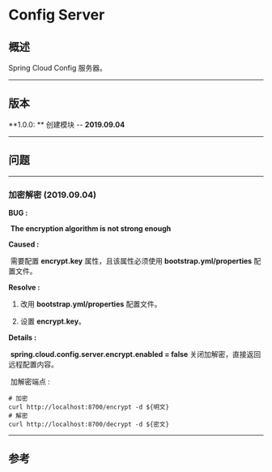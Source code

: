 # Config Server

## 概述

Spring Cloud Config 服务器。

------

## 版本

**1.0.0: ** 创建模块 -- **2019.09.04**

------

## 问题

------

### 加密解密 (2019.09.04)

**BUG :**

​	**The encryption algorithm is not strong enough**

**Caused :**

​	需要配置 **encrypt.key** 属性，且该属性必须使用 **bootstrap.yml/properties** 配置文件。

**Resolve :**

1. 改用 **bootstrap.yml/properties** 配置文件。

2. 设置 **encrypt.key**。

**Details :**

​	**spring.cloud.config.server.encrypt.enabled = false** 关闭加解密，直接返回远程配置内容。

​	加解密端点 :

```shell
# 加密
curl http://localhost:8700/encrypt -d ${明文}
# 解密
curl http://localhost:8700/decrypt -d ${密文}
```

------

## 参考
